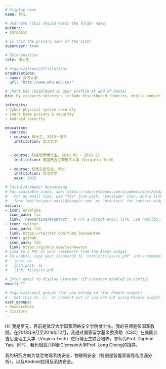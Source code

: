 ```yaml
---
# Display name
name: 罗元

# Username (this should match the folder name)
authors:
- zh/admin

# Is this the primary user of the site?
superuser: true

# Role/position
role: 博士生 

# Organizations/Affiliations
organizations:
- name: 武汉大学
  url: "http://www.whu.edu.cn/"

# Short bio (displayed in user profile at end of posts)
bio: My research interests include distributed robotics, mobile computing and programmable matter.

interests:
- Cyber-physical system security
- Smart home privacy & security
- Android security

education:
  courses:
  - course: 博士生, 2015－至今
    institution: 武汉大学

   
  - course: 联合培养博士生, 2018.09 - 2019.12
    institution: 美国弗吉尼亚理工大学（Virginia Tech）
  
  - course: 信息安全专业，学士
    institution: 武汉大学
    year: 2015

# Social/Academic Networking
# For available icons, see: https://sourcethemes.com/academic/docs/widgets/#icons
#   For an email link, use "fas" icon pack, "envelope" icon, and a link in the
#   form "mailto:your-email@example.com" or "#contact" for contact widget.
social:
- icon: envelope
  icon_pack: fas
  link: 'newsection/#contact'  # For a direct email link, use "mailto:test@example.org".
- icon: twitter
  icon_pack: fab
  link: https://twitter.com/Yuan_leonnewton
- icon: github
  icon_pack: fab
  link: https://github.com/leonnewton
# Link to a PDF of your resume/CV from the About widget.
# To enable, copy your resume/CV to `static/files/cv.pdf` and uncomment the lines below.  
# - icon: cv
#   icon_pack: ai
#   link: files/cv.pdf

# Enter email to display Gravatar (if Gravatar enabled in Config)
email: ""
  
# Organizational groups that you belong to (for People widget)
#   Set this to `[]` or comment out if you are not using People widget.  
user_groups:
- Researchers
- Visitors
---
```


Hi! 我是罗元，目前是武汉大学国家网络安全学院博士生。我的导师是彭国军教授。在2018年9月至2019年12月，我通过国家留学基金委资助（CSC）在美国弗吉尼亚理工大学（Virginia Tech）进行博士生联合培养，导师为Prof. Daphne Yao。同时，我也很高兴得到Clemson大学Prof. Long Cheng的指导。

我的研究方向为信息物理系统安全，物联网安全（特别是智能家居隐私泄漏分析），以及Android应用及系统安全。


